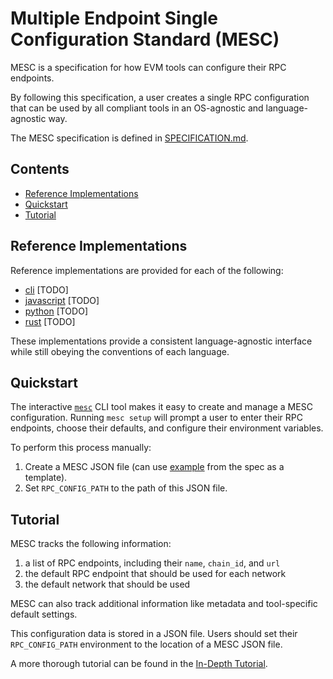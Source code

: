 
# Multiple Endpoint Single Configuration Standard (MESC)

MESC is a specification for how EVM tools can configure their RPC endpoints.

By following this specification, a user creates a single RPC configuration that can be used by all compliant tools in an OS-agnostic and language-agnostic way.

The MESC specification is defined in [SPECIFICATION.md](./SPECIFICATION.md).

## Contents
- [Reference Implementations](#reference-implementations)
- [Quickstart](#quickstart)
- [Tutorial](#tutorial)

## Reference Implementations

Reference implementations are provided for each of the following:
- [cli](/cli) [TODO]
- [javascript](/javascript) [TODO]
- [python](/python) [TODO]
- [rust](/rust) [TODO]

These implementations provide a consistent language-agnostic interface while still obeying the conventions of each language.

## Quickstart

The interactive [`mesc`](./cli) CLI tool makes it easy to create and manage a MESC configuration. Running `mesc setup` will prompt a user to enter their RPC endpoints, choose their defaults, and configure their environment variables.

To perform this process manually:
1) Create a MESC JSON file (can use [example](./SPECIFICATION.md#example-rpcconfig) from the spec as a template).
2) Set `RPC_CONFIG_PATH` to the path of this JSON file.

## Tutorial

MESC tracks the following information:
1. a list of RPC endpoints, including their `name`, `chain_id`, and `url`
2. the default RPC endpoint that should be used for each network
3. the default network that should be used

MESC can also track additional information like metadata and tool-specific default settings.

This configuration data is stored in a JSON file. Users should set their `RPC_CONFIG_PATH` environment to the location of a MESC JSON file.

A more thorough tutorial can be found in the [In-Depth Tutorial]().
